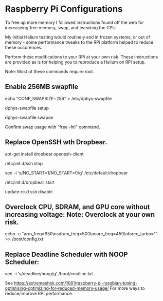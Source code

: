 
 Raspberry Pi Configurations
===========================

 To free up more memory I followed instructions found off the web
 for increaseing free memory, swap, and tweaking the CPU.

 My initial Helium testing would routinely end in frozen systems, or
 out of memory - some performance tweaks to the RPi platform helped
 to reduce these occurences.

 Perform these modifications to your RPi at your own risk. These instructions
 are provided as is for helping you to reproduce a Helium on RPi setup.

 Note: Most of these commands require root.

 Enable 256MB swapfile
---------------------

echo "CONF_SWAPSIZE=256" > /etc/dphys-swapfile

dphys-swapfile setup

dphys-swapfile swapon

 Confirm swap usage with "free -htl" command.

 Replace OpenSSH wth Dropbear.
-----------------------------

apt-get install dropbear openssh-client

/etc/init.d/ssh stop

sed -i 's/NO_START=1/NO_START=0/g' /etc/default/dropbear

/etc/init.d/dropbear start

update-rc.d ssh disable 

 Overclock CPU, SDRAM, and GPU core without increasing voltage:
 Note: Overclock at your own risk.
---------------------------------------------------------------

echo -e "arm_freq=950\nsdram_freq=500\ncore_freq=450\nforce_turbo=1" >> /boot/config.txt

 Replace Deadline Scheduler with NOOP Scheduler:
-----------------------------------------------

sed -i 's/deadline/noop/g' /boot/cmdline.txt

 See https://extremeshok.com/1081/raspberry-pi-raspbian-tuning-optimising-optimizing-for-reduced-memory-usage/
 For more ways to reduce/improve RPi performance.
